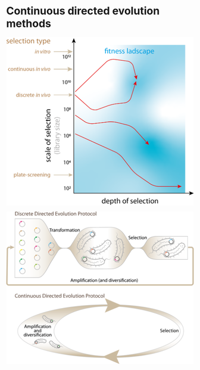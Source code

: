 # Continuous directed evolution methods

![cons_vs_discrete](img/cont_vs_descrete_depth.png)

![cons_vs_discrete](img/cont_vs_descrete.png)


